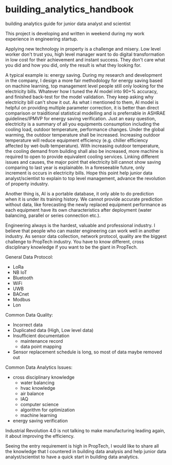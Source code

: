 # building_analytics_handbook
building analytics guide for junior data analyst and scientist
    
This project is developing and written in weekend during my work experience in engineering startup. 

Applying new technology in property is a challenge and misery. Low level worker don't trust you, high level manager want to do digital transformation in low cost for their achievement and instant success. They don't care what you did and how you did, only the result is what they looking for. 

A typical example is: energy saving. During my research and development in the company, I design a more fair methodology for energy saving based on machine learning, top management level people still only looking for the electricity bills. Whatever how I tuned the AI model into 90+% accuracy, and finished back-test for the model validation. They keep asking why electricity bill can't show it out. As what i mentioned to them, AI model is helpful on providing multiple parameter correction, it is better than direct comparison or traiditional statistical modelling and is preferrable in ASHRAE guidelines/IPMVP for energy saving verification. Just an easy question, electricity is a summary of all you equipments consumption including the cooling load, outdoor temperature, performance changes. Under the global warming, the outdoor temperature shall be increased. Increasing outdoor temperature will reduce equipment efficiency (e.g. chiller efficiency affected by wet-bulb temperature). With increasing outdoor temperature, the cooling demand from building shall also be increased, more machine is required to open to provide equivalent cooling services. Linking different issues and causes, the major point that electricity bill cannot show saving comparing to last year is explainable. In a foreseeable future, only increment is occurs in electricity bills. Hope this point help junior data analyst/scientist to explain to top level management, advance the revolution of property industry.

Another thing is, AI is a portable database, it only able to do prediction when it is under its training history. We cannot provide accurate prediction without data, like forecasting the newly replaced equipment performance as each equipment have its own characteristics after deployment (water balancing, parallel or series connection etc.). 

Engineering always is the hardest, valuable and professional industry. I believe that people who can master engineering can work well in another industry. As sensor data collection, network protocol, quality are the biggest challenge to PropTech industry. You have to know different, cross disciplinary knowledge if you want to be the giant in PropTech. 

General Data Protocol:
- LoRa
- NB IoT
- Bluetooth
- WiFi
- UWB
- BACnet
- Modbus
- Lon

Common Data Quality:
- Incorrect data 
- Duplicated data (High, Low level data)
- Insufficient documentation 
    - maintenance record
    - data point mapping
- Sensor replacement schedule is long, so most of data maybe removed out

Common Data Analytics Issues:
- cross disciplinary knowledge 
    - water balancing
    - hvac knowledge
    - air balance
    - IAQ 
    - computer science
    - algorithm for optimization
    - machine learning
- energy saving verification

 Industrial Revolution 4.0 is not talking to make manufacturing leading again, it about improving the efficiency.
 
Seeing the entry requirement is high in PropTech, I would like to share all the knowledge that I countered in building data analysis and help junior data analyst/scientist to have a quick start in building data analytics. 